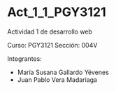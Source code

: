 # Act_1_1_PGY3121
Actividad 1 de desarrollo web

Curso:    PGY3121
Sección:  004V

Integrantes:
* María Susana Gallardo Yévenes
* Juan Pablo Vera Madariaga
